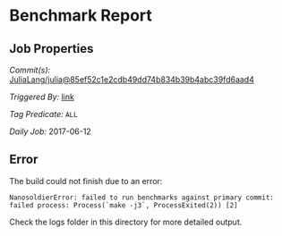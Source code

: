 # Benchmark Report

## Job Properties

*Commit(s):* [JuliaLang/julia@85ef52c1e2cdb49dd74b834b39b4abc39fd6aad4](https://github.com/JuliaLang/julia/commit/85ef52c1e2cdb49dd74b834b39b4abc39fd6aad4)

*Triggered By:* [link](https://github.com/JuliaLang/julia/commit/85ef52c1e2cdb49dd74b834b39b4abc39fd6aad4#commitcomment-22483545)

*Tag Predicate:* `ALL`

*Daily Job:* 2017-06-12

## Error

The build could not finish due to an error:

```
NanosoldierError: failed to run benchmarks against primary commit: failed process: Process(`make -j3`, ProcessExited(2)) [2]
```

Check the logs folder in this directory for more detailed output.

